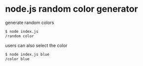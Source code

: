# node.js random color generator

generate random colors

```bash
$ node index.js
/random color
```

users can also select the color

```bash
$ node index.js blue
/color blue
```
